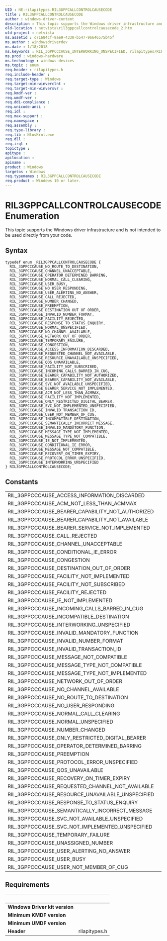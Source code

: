 ```yaml
---
UID : NE:rilapitypes.RIL3GPPCALLCONTROLCAUSECODE
title : RIL3GPPCALLCONTROLCAUSECODE
author : windows-driver-content
description : This topic supports the Windows driver infrastructure and is not intended to be used directly from your code.
old-location : netvista\ril3gppcallcontrolcausecode_2.htm
old-project : netvista
ms.assetid : c71684cf-9ae9-4330-b547-96646575b45f
ms.author : windowsdriverdev
ms.date : 1/18/2018
ms.keywords : RIL_3GPPCCCAUSE_INTERWORKING_UNSPECIFIED, rilapitypes/RIL_3GPPCCCAUSE_BEARER_SERVICE_NOT_IMPLEMENTED, RIL_3GPPCCCAUSE_REQUESTED_CHANNEL_NOT_AVAILABLE, RIL_3GPPCCCAUSE_INVALID_TRANSACTION_ID, rilapitypes/RIL_3GPPCCCAUSE_MESSAGE_NOT_COMPATIBLE, rilapitypes/RIL_3GPPCCCAUSE_ACM_NOT_LESS_THAN_ACMMAX, RIL_3GPPCCCAUSE_NUMBER_CHANGED, RIL_3GPPCCCAUSE_FACILITY_NOT_IMPLEMENTED, rilapitypes/RIL_3GPPCCCAUSE_CHANNEL_UNACCEPTABLE, rilapitypes/RIL_3GPPCCCAUSE_FACILITY_REJECTED, rilapitypes/RIL_3GPPCCCAUSE_NUMBER_CHANGED, rilapitypes/RIL_3GPPCCCAUSE_USER_BUSY, RIL_3GPPCCCAUSE_MESSAGE_NOT_COMPATIBLE, RIL_3GPPCCCAUSE_TEMPORARY_FAILURE, rilapitypes/RIL_3GPPCCCAUSE_RESOURCE_UNAVAILABLE_UNSPECIFIED, RIL_3GPPCCCAUSE_NO_USER_RESPONDING, RIL_3GPPCCCAUSE_MESSAGE_TYPE_NOT_IMPLEMENTED, rilapitypes/RIL_3GPPCCCAUSE_QOS_UNAVAILABLE, rilapitypes/RIL_3GPPCCCAUSE_PROTOCOL_ERROR_UNSPECIFIED, RIL_3GPPCCCAUSE_ACCESS_INFORMATION_DISCARDED, rilapitypes/RIL_3GPPCCCAUSE_CALL_REJECTED, RIL_3GPPCCCAUSE_INVALID_NUMBER_FORMAT, rilapitypes/RIL_3GPPCCCAUSE_NO_USER_RESPONDING, RIL_3GPPCCCAUSE_BEARER_CAPABILITY_NOT_AUTHORIZED, rilapitypes/RIL_3GPPCCCAUSE_FACILITY_NOT_IMPLEMENTED, RIL_3GPPCCCAUSE_INVALID_MANDATORY_FUNCTION, rilapitypes/RIL_3GPPCCCAUSE_REQUESTED_CHANNEL_NOT_AVAILABLE, rilapitypes/RIL_3GPPCCCAUSE_USER_NOT_MEMBER_OF_CUG, RIL_3GPPCCCAUSE_FACILITY_REJECTED, RIL_3GPPCCCAUSE_DESTINATION_OUT_OF_ORDER, rilapitypes/RIL_3GPPCCCAUSE_NO_ROUTE_TO_DESTINATION, rilapitypes/RIL_3GPPCCCAUSE_DESTINATION_OUT_OF_ORDER, RIL_3GPPCCCAUSE_MESSAGE_TYPE_NOT_COMPATIBLE, RIL_3GPPCCCAUSE_NORMAL_UNSPECIFIED, rilapitypes/RIL_3GPPCCCAUSE_NORMAL_CALL_CLEARING, RIL_3GPPCCCAUSE_SVC_NOT_IMPLEMENTED_UNSPECIFIED, rilapitypes/RIL_3GPPCCCAUSE_INVALID_MANDATORY_FUNCTION, rilapitypes/RIL_3GPPCCCAUSE_TEMPORARY_FAILURE, RIL_3GPPCCCAUSE_NETWORK_OUT_OF_ORDER, rilapitypes/RIL_3GPPCCCAUSE_CONGESTION, RIL_3GPPCCCAUSE_PREEMPTION, rilapitypes/RIL_3GPPCCCAUSE_MESSAGE_TYPE_NOT_IMPLEMENTED, rilapitypes/RIL_3GPPCCCAUSE_USER_ALERTING_NO_ANSWER, RIL_3GPPCCCAUSE_CHANNEL_UNACCEPTABLE, RIL_3GPPCCCAUSE_USER_NOT_MEMBER_OF_CUG, rilapitypes/RIL_3GPPCCCAUSE_NETWORK_OUT_OF_ORDER, RIL3GPPCALLCONTROLCAUSECODE, rilapitypes/RIL_3GPPCCCAUSE_MESSAGE_TYPE_NOT_COMPATIBLE, rilapitypes/RIL_3GPPCCCAUSE_RECOVERY_ON_TIMER_EXPIRY, RIL_3GPPCCCAUSE_SVC_NOT_AVAILABLE_UNSPECIFIED, rilapitypes/RIL_3GPPCCCAUSE_INTERWORKING_UNSPECIFIED, RIL_3GPPCCCAUSE_QOS_UNAVAILABLE, netvista.ril3gppcallcontrolcausecode_2, RIL3GPPCALLCONTROLCAUSECODE enumeration [Network Drivers Starting with Windows Vista], rilapitypes/RIL_3GPPCCCAUSE_SVC_NOT_IMPLEMENTED_UNSPECIFIED, RIL_3GPPCCCAUSE_RECOVERY_ON_TIMER_EXPIRY, rilapitypes/RIL_3GPPCCCAUSE_SVC_NOT_AVAILABLE_UNSPECIFIED, RIL_3GPPCCCAUSE_NORMAL_CALL_CLEARING, rilapitypes/RIL_3GPPCCCAUSE_ACCESS_INFORMATION_DISCARDED, RIL_3GPPCCCAUSE_USER_BUSY, rilapitypes/RIL_3GPPCCCAUSE_FACILITY_NOT_SUBSCRIBED, RIL_3GPPCCCAUSE_SEMANTICALLY_INCORRECT_MESSAGE, rilapitypes/RIL_3GPPCCCAUSE_INCOMING_CALLS_BARRED_IN_CUG, RIL_3GPPCCCAUSE_NO_CHANNEL_AVAILABLE, rilapitypes/RIL_3GPPCCCAUSE_BEARER_CAPABILITY_NOT_AVAILABLE, rilapitypes/RIL_3GPPCCCAUSE_INVALID_TRANSACTION_ID, rilapitypes/RIL_3GPPCCCAUSE_INVALID_NUMBER_FORMAT, rilapitypes/RIL_3GPPCCCAUSE_RESPONSE_TO_STATUS_ENQUIRY, RIL_3GPPCCCAUSE_NO_ROUTE_TO_DESTINATION, RIL_3GPPCCCAUSE_IE_NOT_IMPLEMENTED, RIL_3GPPCCCAUSE_OPERATOR_DETERMINED_BARRING, rilapitypes/RIL_3GPPCCCAUSE_BEARER_CAPABILITY_NOT_AUTHORIZED, RIL_3GPPCCCAUSE_ONLY_RESTRICTED_DIGITAL_BEARER, rilapitypes/RIL_3GPPCCCAUSE_INCOMPATIBLE_DESTINATION, rilapitypes/RIL3GPPCALLCONTROLCAUSECODE, rilapitypes/RIL_3GPPCCCAUSE_NORMAL_UNSPECIFIED, rilapitypes/RIL_3GPPCCCAUSE_SEMANTICALLY_INCORRECT_MESSAGE, rilapitypes/RIL_3GPPCCCAUSE_ONLY_RESTRICTED_DIGITAL_BEARER, RIL_3GPPCCCAUSE_RESOURCE_UNAVAILABLE_UNSPECIFIED, RIL_3GPPCCCAUSE_CALL_REJECTED, RIL_3GPPCCCAUSE_CONGESTION, rilapitypes/RIL_3GPPCCCAUSE_NO_CHANNEL_AVAILABLE, RIL_3GPPCCCAUSE_INCOMPATIBLE_DESTINATION, RIL_3GPPCCCAUSE_ACM_NOT_LESS_THAN_ACMMAX, rilapitypes/RIL_3GPPCCCAUSE_OPERATOR_DETERMINED_BARRING, RIL_3GPPCCCAUSE_CONDITIONAL_IE_ERROR, RIL_3GPPCCCAUSE_USER_ALERTING_NO_ANSWER, RIL_3GPPCCCAUSE_PROTOCOL_ERROR_UNSPECIFIED, rilapitypes/RIL_3GPPCCCAUSE_IE_NOT_IMPLEMENTED, rilapitypes/RIL_3GPPCCCAUSE_CONDITIONAL_IE_ERROR, RIL_3GPPCCCAUSE_BEARER_SERVICE_NOT_IMPLEMENTED, RIL_3GPPCCCAUSE_BEARER_CAPABILITY_NOT_AVAILABLE, RIL_3GPPCCCAUSE_RESPONSE_TO_STATUS_ENQUIRY, RIL_3GPPCCCAUSE_FACILITY_NOT_SUBSCRIBED, rilapitypes/RIL_3GPPCCCAUSE_PREEMPTION, RIL_3GPPCCCAUSE_INCOMING_CALLS_BARRED_IN_CUG
ms.prod : windows-hardware
ms.technology : windows-devices
ms.topic : enum
req.header : rilapitypes.h
req.include-header : 
req.target-type : Windows
req.target-min-winverclnt : 
req.target-min-winversvr : 
req.kmdf-ver : 
req.umdf-ver : 
req.ddi-compliance : 
req.unicode-ansi : 
req.idl : 
req.max-support : 
req.namespace : 
req.assembly : 
req.type-library : 
req.lib : NtosKrnl.exe
req.dll : 
req.irql : 
topictype : 
apitype : 
apilocation : 
apiname : 
product : Windows
targetos : Windows
req.typenames : RIL3GPPCALLCONTROLCAUSECODE
req.product : Windows 10 or later.
---
```


# RIL3GPPCALLCONTROLCAUSECODE Enumeration
This topic supports the Windows driver infrastructure and is not intended to be used directly from your code.

## Syntax
````
typedef enum _RIL3GPPCALLCONTROLCAUSECODE { 
  RIL_3GPPCCCAUSE_NO_ROUTE_TO_DESTINATION,
  RIL_3GPPCCCAUSE_CHANNEL_UNACCEPTABLE,
  RIL_3GPPCCCAUSE_OPERATOR_DETERMINED_BARRING,
  RIL_3GPPCCCAUSE_NORMAL_CALL_CLEARING,
  RIL_3GPPCCCAUSE_USER_BUSY,
  RIL_3GPPCCCAUSE_NO_USER_RESPONDING,
  RIL_3GPPCCCAUSE_USER_ALERTING_NO_ANSWER,
  RIL_3GPPCCCAUSE_CALL_REJECTED,
  RIL_3GPPCCCAUSE_NUMBER_CHANGED,
  RIL_3GPPCCCAUSE_PREEMPTION,
  RIL_3GPPCCCAUSE_DESTINATION_OUT_OF_ORDER,
  RIL_3GPPCCCAUSE_INVALID_NUMBER_FORMAT,
  RIL_3GPPCCCAUSE_FACILITY_REJECTED,
  RIL_3GPPCCCAUSE_RESPONSE_TO_STATUS_ENQUIRY,
  RIL_3GPPCCCAUSE_NORMAL_UNSPECIFIED,
  RIL_3GPPCCCAUSE_NO_CHANNEL_AVAILABLE,
  RIL_3GPPCCCAUSE_NETWORK_OUT_OF_ORDER,
  RIL_3GPPCCCAUSE_TEMPORARY_FAILURE,
  RIL_3GPPCCCAUSE_CONGESTION,
  RIL_3GPPCCCAUSE_ACCESS_INFORMATION_DISCARDED,
  RIL_3GPPCCCAUSE_REQUESTED_CHANNEL_NOT_AVAILABLE,
  RIL_3GPPCCCAUSE_RESOURCE_UNAVAILABLE_UNSPECIFIED,
  RIL_3GPPCCCAUSE_QOS_UNAVAILABLE,
  RIL_3GPPCCCAUSE_FACILITY_NOT_SUBSCRIBED,
  RIL_3GPPCCCAUSE_INCOMING_CALLS_BARRED_IN_CUG,
  RIL_3GPPCCCAUSE_BEARER_CAPABILITY_NOT_AUTHORIZED,
  RIL_3GPPCCCAUSE_BEARER_CAPABILITY_NOT_AVAILABLE,
  RIL_3GPPCCCAUSE_SVC_NOT_AVAILABLE_UNSPECIFIED,
  RIL_3GPPCCCAUSE_BEARER_SERVICE_NOT_IMPLEMENTED,
  RIL_3GPPCCCAUSE_ACM_NOT_LESS_THAN_ACMMAX,
  RIL_3GPPCCCAUSE_FACILITY_NOT_IMPLEMENTED,
  RIL_3GPPCCCAUSE_ONLY_RESTRICTED_DIGITAL_BEARER,
  RIL_3GPPCCCAUSE_SVC_NOT_IMPLEMENTED_UNSPECIFIED,
  RIL_3GPPCCCAUSE_INVALID_TRANSACTION_ID,
  RIL_3GPPCCCAUSE_USER_NOT_MEMBER_OF_CUG,
  RIL_3GPPCCCAUSE_INCOMPATIBLE_DESTINATION,
  RIL_3GPPCCCAUSE_SEMANTICALLY_INCORRECT_MESSAGE,
  RIL_3GPPCCCAUSE_INVALID_MANDATORY_FUNCTION,
  RIL_3GPPCCCAUSE_MESSAGE_TYPE_NOT_IMPLEMENTED,
  RIL_3GPPCCCAUSE_MESSAGE_TYPE_NOT_COMPATIBLE,
  RIL_3GPPCCCAUSE_IE_NOT_IMPLEMENTED,
  RIL_3GPPCCCAUSE_CONDITIONAL_IE_ERROR,
  RIL_3GPPCCCAUSE_MESSAGE_NOT_COMPATIBLE,
  RIL_3GPPCCCAUSE_RECOVERY_ON_TIMER_EXPIRY,
  RIL_3GPPCCCAUSE_PROTOCOL_ERROR_UNSPECIFIED,
  RIL_3GPPCCCAUSE_INTERWORKING_UNSPECIFIED
} RIL3GPPCALLCONTROLCAUSECODE;
````

## Constants

<table>

<tr>
<td>RIL_3GPPCCCAUSE_ACCESS_INFORMATION_DISCARDED</td>
<td></td>
</tr>

<tr>
<td>RIL_3GPPCCCAUSE_ACM_NOT_LESS_THAN_ACMMAX</td>
<td></td>
</tr>

<tr>
<td>RIL_3GPPCCCAUSE_BEARER_CAPABILITY_NOT_AUTHORIZED</td>
<td></td>
</tr>

<tr>
<td>RIL_3GPPCCCAUSE_BEARER_CAPABILITY_NOT_AVAILABLE</td>
<td></td>
</tr>

<tr>
<td>RIL_3GPPCCCAUSE_BEARER_SERVICE_NOT_IMPLEMENTED</td>
<td></td>
</tr>

<tr>
<td>RIL_3GPPCCCAUSE_CALL_REJECTED</td>
<td></td>
</tr>

<tr>
<td>RIL_3GPPCCCAUSE_CHANNEL_UNACCEPTABLE</td>
<td></td>
</tr>

<tr>
<td>RIL_3GPPCCCAUSE_CONDITIONAL_IE_ERROR</td>
<td></td>
</tr>

<tr>
<td>RIL_3GPPCCCAUSE_CONGESTION</td>
<td></td>
</tr>

<tr>
<td>RIL_3GPPCCCAUSE_DESTINATION_OUT_OF_ORDER</td>
<td></td>
</tr>

<tr>
<td>RIL_3GPPCCCAUSE_FACILITY_NOT_IMPLEMENTED</td>
<td></td>
</tr>

<tr>
<td>RIL_3GPPCCCAUSE_FACILITY_NOT_SUBSCRIBED</td>
<td></td>
</tr>

<tr>
<td>RIL_3GPPCCCAUSE_FACILITY_REJECTED</td>
<td></td>
</tr>

<tr>
<td>RIL_3GPPCCCAUSE_IE_NOT_IMPLEMENTED</td>
<td></td>
</tr>

<tr>
<td>RIL_3GPPCCCAUSE_INCOMING_CALLS_BARRED_IN_CUG</td>
<td></td>
</tr>

<tr>
<td>RIL_3GPPCCCAUSE_INCOMPATIBLE_DESTINATION</td>
<td></td>
</tr>

<tr>
<td>RIL_3GPPCCCAUSE_INTERWORKING_UNSPECIFIED</td>
<td></td>
</tr>

<tr>
<td>RIL_3GPPCCCAUSE_INVALID_MANDATORY_FUNCTION</td>
<td></td>
</tr>

<tr>
<td>RIL_3GPPCCCAUSE_INVALID_NUMBER_FORMAT</td>
<td></td>
</tr>

<tr>
<td>RIL_3GPPCCCAUSE_INVALID_TRANSACTION_ID</td>
<td></td>
</tr>

<tr>
<td>RIL_3GPPCCCAUSE_MESSAGE_NOT_COMPATIBLE</td>
<td></td>
</tr>

<tr>
<td>RIL_3GPPCCCAUSE_MESSAGE_TYPE_NOT_COMPATIBLE</td>
<td></td>
</tr>

<tr>
<td>RIL_3GPPCCCAUSE_MESSAGE_TYPE_NOT_IMPLEMENTED</td>
<td></td>
</tr>

<tr>
<td>RIL_3GPPCCCAUSE_NETWORK_OUT_OF_ORDER</td>
<td></td>
</tr>

<tr>
<td>RIL_3GPPCCCAUSE_NO_CHANNEL_AVAILABLE</td>
<td></td>
</tr>

<tr>
<td>RIL_3GPPCCCAUSE_NO_ROUTE_TO_DESTINATION</td>
<td></td>
</tr>

<tr>
<td>RIL_3GPPCCCAUSE_NO_USER_RESPONDING</td>
<td></td>
</tr>

<tr>
<td>RIL_3GPPCCCAUSE_NORMAL_CALL_CLEARING</td>
<td></td>
</tr>

<tr>
<td>RIL_3GPPCCCAUSE_NORMAL_UNSPECIFIED</td>
<td></td>
</tr>

<tr>
<td>RIL_3GPPCCCAUSE_NUMBER_CHANGED</td>
<td></td>
</tr>

<tr>
<td>RIL_3GPPCCCAUSE_ONLY_RESTRICTED_DIGITAL_BEARER</td>
<td></td>
</tr>

<tr>
<td>RIL_3GPPCCCAUSE_OPERATOR_DETERMINED_BARRING</td>
<td></td>
</tr>

<tr>
<td>RIL_3GPPCCCAUSE_PREEMPTION</td>
<td></td>
</tr>

<tr>
<td>RIL_3GPPCCCAUSE_PROTOCOL_ERROR_UNSPECIFIED</td>
<td></td>
</tr>

<tr>
<td>RIL_3GPPCCCAUSE_QOS_UNAVAILABLE</td>
<td></td>
</tr>

<tr>
<td>RIL_3GPPCCCAUSE_RECOVERY_ON_TIMER_EXPIRY</td>
<td></td>
</tr>

<tr>
<td>RIL_3GPPCCCAUSE_REQUESTED_CHANNEL_NOT_AVAILABLE</td>
<td></td>
</tr>

<tr>
<td>RIL_3GPPCCCAUSE_RESOURCE_UNAVAILABLE_UNSPECIFIED</td>
<td></td>
</tr>

<tr>
<td>RIL_3GPPCCCAUSE_RESPONSE_TO_STATUS_ENQUIRY</td>
<td></td>
</tr>

<tr>
<td>RIL_3GPPCCCAUSE_SEMANTICALLY_INCORRECT_MESSAGE</td>
<td></td>
</tr>

<tr>
<td>RIL_3GPPCCCAUSE_SVC_NOT_AVAILABLE_UNSPECIFIED</td>
<td></td>
</tr>

<tr>
<td>RIL_3GPPCCCAUSE_SVC_NOT_IMPLEMENTED_UNSPECIFIED</td>
<td></td>
</tr>

<tr>
<td>RIL_3GPPCCCAUSE_TEMPORARY_FAILURE</td>
<td></td>
</tr>

<tr>
<td>RIL_3GPPCCCAUSE_UNASSIGNED_NUMBER</td>
<td></td>
</tr>

<tr>
<td>RIL_3GPPCCCAUSE_USER_ALERTING_NO_ANSWER</td>
<td></td>
</tr>

<tr>
<td>RIL_3GPPCCCAUSE_USER_BUSY</td>
<td></td>
</tr>

<tr>
<td>RIL_3GPPCCCAUSE_USER_NOT_MEMBER_OF_CUG</td>
<td></td>
</tr>
</table>


## Requirements
| &nbsp; | &nbsp; |
| ---- |:---- |
| **Windows Driver kit version** |  |
| **Minimum KMDF version** |  |
| **Minimum UMDF version** |  |
| **Header** | rilapitypes.h |
